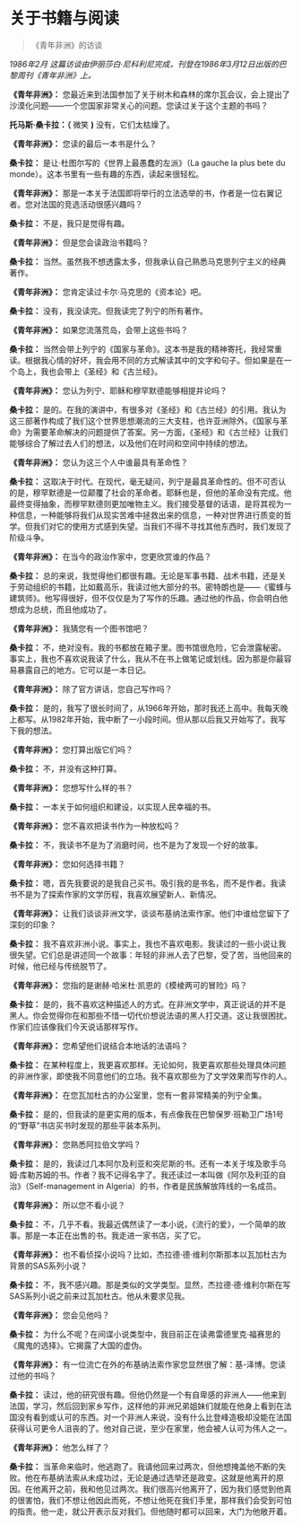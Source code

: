 # 关于书籍与阅读

> 《青年非洲》的访谈

*1986年2月
这篇访谈由伊丽莎白·尼科利尼完成，刊登在1986年3月12日出版的巴黎周刊《青年非洲》上。*

**《青年非洲》：**     您最近来到法国参加了关于树木和森林的席尔瓦会议，会上提出了沙漠化问题——一个您国家非常关心的问题。您读过关于这个主题的书吗？

**托马斯·桑卡拉：（** 微笑 **)** 没有，它们太枯燥了。

**《青年非洲》：** 您读的最后一本书是什么？

**桑卡拉：** 是让·杜图尔写的《世界上最愚蠢的左派》（La gauche la plus bete du monde）。这本书里有一些有趣的东西，读起来很轻松。

**《青年非洲》：** 那是一本关于法国即将举行的立法选举的书，作者是一位右翼记者。您对法国的竞选活动很感兴趣吗？

**桑卡拉：** 不是，我只是觉得有趣。

**《青年非洲》：** 但是您会读政治书籍吗？

**桑卡拉：** 当然。虽然我不想透露太多，但我承认自己熟悉马克思列宁主义的经典著作。

**《青年非洲》：** 您肯定读过卡尔·马克思的《资本论》吧。

**桑卡拉：** 没有，我没读完。但我读完了列宁的所有著作。

**《青年非洲》：** 如果您流落荒岛，会带上这些书吗？

**桑卡拉：** 当然会带上列宁的《国家与革命》。这本书是我的精神寄托，我经常重读。根据我心情的好坏，我会用不同的方式解读其中的文字和句子。但如果是在一个岛上，我也会带上《圣经》和《古兰经》。

**《青年非洲》：** 您认为列宁、耶稣和穆罕默德能够相提并论吗？

**桑卡拉：** 是的。在我的演讲中，有很多对《圣经》和《古兰经》的引用。我认为这三部著作构成了我们这个世界思想潮流的三大支柱，也许亚洲除外。《国家与革命》为需要革命解决的问题提供了答案。另一方面，《圣经》和《古兰经》让我们能够综合了解过去人们的想法，以及他们在时间和空间中持续的想法。

**《青年非洲》：** 您认为这三个人中谁最具有革命性？

**桑卡拉：** 这取决于时代。在现代，毫无疑问，列宁是最具革命性的。但不可否认的是，穆罕默德是一位颠覆了社会的革命者。耶稣也是，但他的革命没有完成。他最终变得抽象，而穆罕默德则更加唯物主义。我们接受基督的话语，是将其视为一种信息，一种能够将我们从现实苦难中拯救出来的信息，一种对世界进行质变的哲学。但我们对它的使用方式感到失望。当我们不得不寻找其他东西时，我们发现了阶级斗争。

**《青年非洲》：** 在当今的政治作家中，您更欣赏谁的作品？

**桑卡拉：** 总的来说，我觉得他们都很有趣。无论是军事书籍、战术书籍，还是关于劳动组织的书籍，比如戴高乐，我读过他大部分的书。密特朗也是——《蜜蜂与建筑师》。他写得很好，但不仅仅是为了写作的乐趣。通过他的作品，你会明白他想成为总统，而且他成功了。

**《青年非洲》：** 我猜您有一个图书馆吧？

**桑卡拉：** 不，绝对没有。我的书都放在箱子里。图书馆很危险，它会泄露秘密。事实上，我也不喜欢说我读了什么，我从不在书上做笔记或划线。因为那是你最容易暴露自己的地方。它可以是一本日记。

**《青年非洲》：** 除了官方讲话，您自己写作吗？

**桑卡拉：** 是的，我写了很长时间了，从1966年开始，那时我还上高中。我每天晚上都写。从1982年开始，我中断了一小段时间。但从那以后我又开始写了。我写下我的想法。 

**《青年非洲》：** 您打算出版它们吗？

**桑卡拉：** 不，并没有这种打算。

**《青年非洲》：** 您想写什么样的书？

**桑卡拉：** 一本关于如何组织和建设，以实现人民幸福的书。

**《青年非洲》：** 您不喜欢把读书作为一种放松吗？

**桑卡拉：** 不，我读书不是为了消磨时间，也不是为了发现一个好的故事。

**《青年非洲》：** 您如何选择书籍？

**桑卡拉：** 嗯，首先我要说的是我自己买书。吸引我的是书名，而不是作者。我读书不是为了探索作家的文学历程，我喜欢展望新人、新情况。

**《青年非洲》：** 让我们谈谈非洲文学，谈谈布基纳法索作家。他们中谁给您留下了深刻的印象？

**桑卡拉：** 我不喜欢非洲小说。事实上，我也不喜欢电影。我读过的一些小说让我很失望。它们总是讲述同一个故事：年轻的非洲人去了巴黎，受了苦，当他回来的时候，他已经与传统脱节了。

**《青年非洲》：** 您指的是谢赫·哈米杜·凯恩的《模棱两可的冒险》吗？

**桑卡拉：** 是的，我不喜欢这种描述人的方式。在非洲文学中，真正说话的并不是黑人。你会觉得你在和那些不惜一切代价想说法语的黑人打交道。这让我很困扰。作家们应该像我们今天说话那样写作。

**《青年非洲》：** 您希望他们说结合本地话的法语吗？ 

**桑卡拉：** 在某种程度上，我更喜欢那样。无论如何，我更喜欢那些处理具体问题的非洲作家，即使我不同意他们的立场。我不喜欢那些为了文学效果而写作的人。

**《青年非洲》：** 在您瓦加杜古的办公室里，您有一套非常精美的列宁全集。

**桑卡拉：** 是的，但我读的是更实用的版本，有点像我在巴黎保罗·班勒卫广场1号的“野草”书店买书时发现的那些平装本系列。

**《青年非洲》：** 您熟悉阿拉伯文学吗？

**桑卡拉：** 是的，我读过几本阿尔及利亚和突尼斯的书。还有一本关于埃及歌手乌姆·库勒苏姆的书。作者？我不记得名字了。我还读过一本叫做《阿尔及利亚的自治》（Self-management in Algeria）的书，作者是民族解放阵线的一名成员。

**《青年非洲》：** 所以您不看小说？

**桑卡拉：** 不，几乎不看。我最近偶然读了一本小说，《流行的爱》，一个简单的故事。那是一本正在出售的书。我走进一家书店，买了它。

**《青年非洲》：** 也不看侦探小说吗？比如，杰拉德·德·维利尔斯那本以瓦加杜古为背景的SAS系列小说？

**桑卡拉：** 不，我不感兴趣。那是类似的文学类型。显然，杰拉德·德·维利尔斯在写SAS系列小说之前来过瓦加杜古。他从未要求见我。

**《青年非洲》：** 您会见他吗？

**桑卡拉：** 为什么不呢？在间谍小说类型中，我目前正在读弗雷德里克·福赛思的《魔鬼的选择》。它揭露了大国的虚伪。

**《青年非洲》：** 有一位流亡在外的布基纳法索作家您显然很了解：基-泽博。您读过他的书吗？

**桑卡拉：** 读过，他的研究很有趣。但他仍然是一个有自卑感的非洲人——他来到法国，学习，然后回到家乡写作，这样他的非洲兄弟姐妹们就能在他身上看到在法国没有看到或认可的东西。对一个非洲人来说，没有什么比登峰造极却没能在法国获得认可更令人沮丧的了。他对自己说，至少在家里，他会被人认可为伟人之一。

**《青年非洲》：** 他怎么样了？

**桑卡拉：** 当革命来临时，他逃跑了。我请他回来过两次，但他想掩盖他不断的失败。他在布基纳法索从未成功过，无论是通过选举还是政变。这就是他离开的原因。在他离开之前，我和他见过两次。我们很高兴他离开了，因为我们感觉到他真的很害怕，我们不想让他因此而死，不想让他死在我们手里，那样我们会受到可怕的指责。他一走，就公开表示反对我们。但他随时都可以回来，大门为他敞开着。